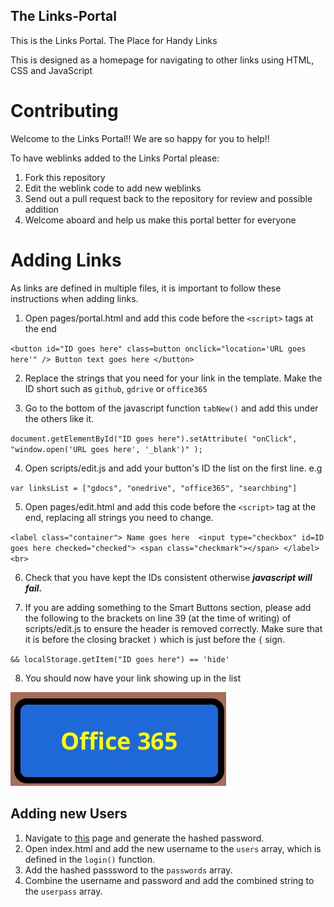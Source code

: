 ## The Links-Portal
This is the Links Portal. The Place for Handy Links

This is designed as a homepage for navigating to other links using HTML, CSS and JavaScript

# Contributing

Welcome to the Links Portal!! We are so happy for you to help!!

To have weblinks added to the Links Portal please:

1. Fork this repository
2. Edit the weblink code to add new weblinks
3. Send out a pull request back to the repository for review and possible addition
4. Welcome aboard and help us make this portal better for everyone

# Adding Links
As links are defined in multiple files, it is important to follow these instructions when adding links.

1. Open pages/portal.html and add this code before the `<script>` tags at the end

`<button id="ID goes here" class=button onclick="location='URL goes here'" />
Button text goes here
</button>`

2. Replace the strings that you need for your link in the template. Make the ID short such as `github`, `gdrive` or `office365`

3. Go to the bottom of the javascript function `tabNew()` and add this under the others like it.

`document.getElementById("ID goes here").setAttribute( "onClick", "window.open('URL goes here', '_blank')" );`

4. Open scripts/edit.js and add your button's ID the list on the first line. e.g 

`var linksList = ["gdocs", "onedrive", "office365", "searchbing"]`

5. Open pages/edit.html and add this code before the `<script>` tag at the end, replacing all strings you need to change.

`<label class="container"> Name goes here  <input type="checkbox" id=ID goes here checked="checked">
  <span class="checkmark"></span>
</label>
<br>`

6. Check that you have kept the IDs consistent otherwise ***javascript will fail.***

7. If you are adding something to the Smart Buttons section, please add the following to the brackets on line 39 (at the time of writing) of scripts/edit.js to ensure the header is removed correctly. Make sure that it is before the closing bracket `)` which is just before the `{` sign.

`&& localStorage.getItem("ID goes here") == 'hide'`

8. You should now have your link showing up in the list

![](images/IMG_0296.jpeg)

## Adding new Users

1. Navigate to [this](https://homemadestea58.github.io/Links-Portal/pages/generate.html) page and generate the hashed password.
2. Open index.html and add the new username to the `users` array, which is defined in the `login()` function.
3. Add the hashed passsword to the `passwords` array.
4. Combine the username and password and add the combined string to the `userpass` array.
